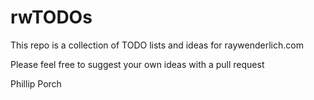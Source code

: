 # rwTODOs

This repo is a collection of TODO lists and ideas for raywenderlich.com

Please feel free to suggest your own ideas with a pull request

Phillip Porch
